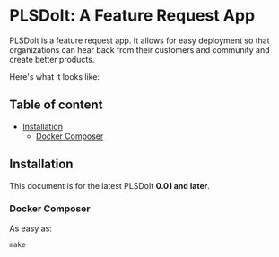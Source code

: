 PLSDoIt: A Feature Request App
===========================================

PLSDoIt is a feature request app. It allows for easy deployment so that organizations can hear back from their customers and community and create better products.

Here's what it looks like:




## Table of content

- [Installation](#installation)
    - [Docker Composer](#docker-composer)

## Installation

This document is for the latest PLSDoIt **0.01 and later**.

### Docker Composer

As easy as:

```shell
make
```
